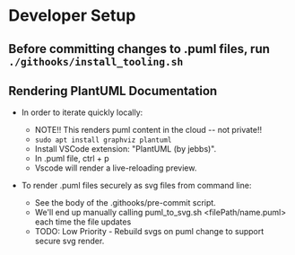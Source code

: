 # Developer Setup

## Before committing changes to .puml files, run `./githooks/install_tooling.sh`

## Rendering PlantUML Documentation
- In order to iterate quickly locally:
  - NOTE!! This renders puml content in the cloud -- not private!!
  - `sudo apt install graphviz plantuml`
  - Install VSCode extension: "PlantUML (by jebbs)".
  - In .puml file, ctrl + p
  - Vscode will render a live-reloading preview.

- To render .puml files securely as svg files from command line:
  - See the body of the .githooks/pre-commit script.
  - We'll end up manually calling puml_to_svg.sh <filePath/name.puml> each time the file updates
  - TODO: Low Priority - Rebuild svgs on puml change to support secure svg render.
